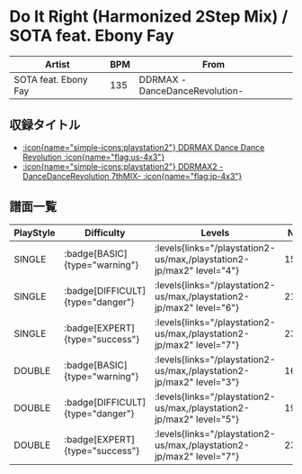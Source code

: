 # Do It Right (Harmonized 2Step Mix) / SOTA feat. Ebony Fay

|Artist|BPM|From|
|------|---|----|
|SOTA feat. Ebony Fay|135|DDRMAX -DanceDanceRevolution-|

## 収録タイトル

- [:icon{name="simple-icons:playstation2"} DDRMAX Dance Dance Revolution :icon{name="flag:us-4x3"}](/playstation2-us/max)
- [:icon{name="simple-icons:playstation2"} DDRMAX2 -DanceDanceRevolution 7thMIX- :icon{name="flag:jp-4x3"}](/playstation2-jp/max2)

## 譜面一覧

|PlayStyle|Difficulty|Levels|Notes|Movie|
|---------|----------|------|-----|-----|
|SINGLE| :badge[BASIC]{type="warning"}| :levels{links="/playstation2-us/max,/playstation2-jp/max2" level="4"}|158/14||
|SINGLE| :badge[DIFFICULT]{type="danger"}| :levels{links="/playstation2-us/max,/playstation2-jp/max2" level="6"}|212/24||
|SINGLE| :badge[EXPERT]{type="success"}| :levels{links="/playstation2-us/max,/playstation2-jp/max2" level="7"}|235/34||
|DOUBLE| :badge[BASIC]{type="warning"}| :levels{links="/playstation2-us/max,/playstation2-jp/max2" level="3"}|162/8||
|DOUBLE| :badge[DIFFICULT]{type="danger"}| :levels{links="/playstation2-us/max,/playstation2-jp/max2" level="5"}|197/5||
|DOUBLE| :badge[EXPERT]{type="success"}| :levels{links="/playstation2-us/max,/playstation2-jp/max2" level="7"}|234/5||
